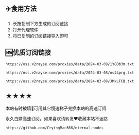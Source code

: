 ## ✈️食用方法
1. 长按复制下方生成的订阅链接
2. 打开代理软件
3. 将已复制的订阅链接导入即可
## 🆕优质订阅链接
```
https://oss.v2rayse.com/proxies/data/2024-03-09/1YGDb3m.txt
```
```
https://oss.v2rayse.com/proxies/data/2024-03-08/ns44prg.txt
```
```
https://oss.v2rayse.com/proxies/data/2024-03-08/JMkLFCB.txt
```
## ★★★★
本站有时被墙🚫可用其它慢速梯子兑换本站的高速订阅

永久白嫖高速订阅，如果喜欢请转发❤️收藏本站不迷路
```
https://github.com/CryingMan666/eternal-nodes
```
